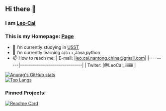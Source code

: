## Hi there 👋
### I am [Leo·Cai](https://github.com/what-is-me)
### This is my Homepage: [Page](https://what-is-me.github.io/)
<!--
**what-is-me/what-is-me** is a ✨ _special_ ✨ repository because its `README.md` (this file) appears on your GitHub profile.

Here are some ideas to get you started:
-->
- 🔭 I’m currently studying in [USST](https://www.usst.edu.cn/)
- 🌱 I’m currently learning c/c++,Java,python
- 📫 How to reach me: 
  | E-mail: |leo.cai.nantong.china@gmail.com|
  |---------|-------------------------------|
  | Twiter: |@LeoCai_iiiiiiii               |
<!--
- 👯 I’m looking to collaborate on ...
- 🤔 I’m looking for help with ...
- 💬 Ask me about ...
- 📫 How to reach me: ...
- 😄 Pronouns: ...
- ⚡ Fun fact: ...
-->

[![Anurag's GitHub stats](https://github-readme-stats.vercel.app/api?username=what-is-me&show_icons=true&theme=onedark)](https://github.com/what-is-me)
<br>
[![Top Langs](https://github-readme-stats.vercel.app/api/top-langs/?username=what-is-me&layout=compact&theme=onedark)](https://github.com/what-is-me)
<br>
### Pinned Projects:
[![Readme Card](https://github-readme-stats.vercel.app/api/pin/?username=what-is-me&repo=WordListEnquiry&theme=onedark)](https://github.com/what-is-me/WordListEnquiry)

